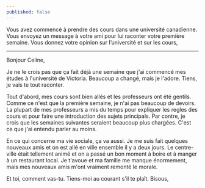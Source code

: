 ```yaml
---
published: false
---
```

Vous avez commencé à prendre des cours dans une université canadienne. Vous envoyez un message à votre ami pour lui raconter votre première semaine. Vous donnez votre opinion sur l’université et sur les cours,

---
Bonjour Celine,

Je ne le crois pas que ça fait déjà une semaine que j'ai commencé mes études à l'université de Victoria. Beaucoup a changé, mais je l'adore. Tiens, je vais te tout raconter.

Tout d'abord, mes cours sont bien allés et les professeurs ont été gentils. Comme ce n'est que la première semaine, je n'ai pas beaucoup de devoirs. La plupart de mes professeurs a mis du temps pour expliquer les regles des cours et pour faire une introduction des sujets principals. Par contre, je crois que les semaines suivantes seraient beaucoup plus chargées. C'est ce que j'ai entendu parler au moins.

En ce qui concerne ma vie sociale, ça va aussi. Je me suis fait quelques nouveaux amis et on est allé en ville ensemble il y a deux jours. Le centre-ville était tellement animé et on a passé un bon moment à boire et à manger à un restaurant local. Je t'avoue et ma famille me manque énormement, mais mes nouveaux amis m'ont vraiment remonté le morale.

Et toi, comment vas-tu. Tiens-moi au courant s'il te plaît.
Bisous,